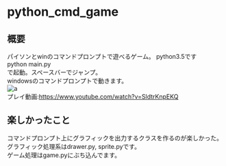 # python_cmd_game
## 概要
パイソンとwinのコマンドプロンプトで遊べるゲーム。
python3.5です  
python main.py  
で起動。スペースバーでジャンプ。  
windowsのコマンドプロンプトで動きます。  
![a](https://i.ytimg.com/vi/SldtrKnpEKQ/mqdefault.jpg)  
プレイ動画:<https://www.youtube.com/watch?v=SldtrKnpEKQ>  
## 楽しかったこと
コマンドプロンプト上にグラフィックを出力するクラスを作るのが楽しかった。  
グラフィック処理系はdrawer.py, sprite.pyです。  
ゲーム処理はgame.pyにぶち込んでます。
